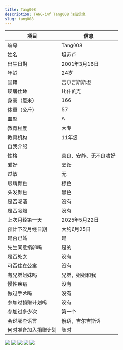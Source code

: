 ```yaml
---
title: Tang008
description: TANG-ivf Tang008 详细信息
slug: tang008
---
```


| 项目           | 信息                                                         |
| -------------- | ------------------------------------------------------------ |
| 编号           | Tang008                                                      |
| 姓名           | 坦苏卢                                                       |
| 出生日期       | 2001年3月16日                                                |
| 年龄           | 24岁                                                         |
| 国籍           | 吉尔吉斯斯坦                                                  |
| 现居住地       | 比什凯克                                                     |
| 身高（厘米）   | 166                                                          |
| 体重（公斤）   | 57                                                           |
| 血型           | A                                                            |
| 教育程度       | 大专                                                         |
| 教育机构       | 11年级                                                       |
| 自我介绍       |                                                              |
| 性格           | 善良、安静、无不良嗜好                                       |
| 爱好           | 烹饪                                                         |
| 过敏           | 无                                                           |
| 眼睛颜色       | 棕色                                                         |
| 头发颜色       | 黑色                                                         |
| 是否喝酒       | 没有                                                         |
| 是否吸烟       | 没有                                                         |
| 上次月经第一天 | 2025年5月22日                                                |
| 预计下次月经日期 | 大约6月25日                                                 |
| 是否已婚       | 是                                                           |
| 先生同意捐卵吗 | 是的                                                         |
| 是否处女       | 没有                                                         |
| 可否住在公寓   | 没有                                                         |
| 有兄弟姐妹吗   | 兄弟，姐姐和我                                               |
| 慢性疾病       | 没有                                                         |
| 做过手术吗     | 没有                                                         |
| 参加过捐赠计划吗 | 没有                                                        |
| 参加过多少次   | 第一个                                                       |
| 会说哪些语言   | 俄语，吉尔吉斯语                                             |
| 何时准备加入捐赠计划 | 随时                                                    |

![](media/Tang008-1.jpg)
![](media/Tang008-2.jpg)
![](media/Tang008-3.jpg)
![](media/Tang008-4.jpg)
![](media/Tang008-5.jpg)
